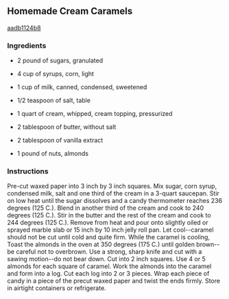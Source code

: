 ## Homemade Cream Caramels

[aadb1124b8](http://online-cookbook.com/goto/cook/rpage/000985)

### Ingredients

 - 2 pound of sugars, granulated

 - 4 cup of syrups, corn, light

 - 1 cup of milk, canned, condensed, sweetened

 - 1/2 teaspoon of salt, table

 - 1 quart of cream, whipped, cream topping, pressurized

 - 2 tablespoon of butter, without salt

 - 2 tablespoon of vanilla extract

 - 1 pound of nuts, almonds

### Instructions

Pre-cut waxed paper into 3 inch by 3 inch squares. Mix sugar, corn syrup, condensed milk, salt and one third of the cream in a 3-quart saucepan. Stir on low heat until the sugar dissolves and a candy thermometer reaches 236 degrees (125 C.). Blend in another third of the cream and cook to 240 degrees (125 C.). Stir in the butter and the rest of the cream and cook to 244 degrees (125 C.). Remove from heat and pour onto slightly oiled or sprayed marble slab or 15 inch by 10 inch jelly roll pan. Let cool--caramel should not be cut until cold and quite firm. While the caramel is cooling, Toast the almonds in the oven at 350 degrees (175 C.) until golden brown--be careful not to overbrown. Use a strong, sharp knife and cut with a sawing motion--do not bear down. Cut into 2 inch squares. Use 4 or 5 almonds for each square of caramel. Work the almonds into the caramel and form into a log. Cut each log into 2 or 3 pieces. Wrap each piece of candy in a piece of the precut waxed paper and twist the ends firmly. Store in airtight containers or refrigerate.